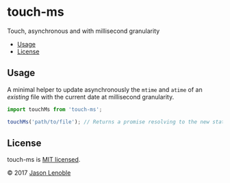 # touch-ms

Touch, asynchronous and with millisecond granularity

  * [Usage](#usage)
  * [License](#license)


## Usage

A minimal helper to update asynchronously the `mtime` and `atime` of an *existing* file with the current date at millisecond granularity.

```js
import touchMs from 'touch-ms';

touchMs('path/to/file'); // Returns a promise resolving to the new stats
```

## License

touch-ms is [MIT licensed](./LICENSE).

© 2017 [Jason Lenoble](mailto:jason.lenoble@gmail.com)
